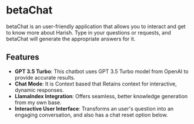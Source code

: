# betaChat

betaChat is an user-friendly application that allows you to interact and get to know more about Harish. Type in your questions or requests, and betaChat will generate the appropriate answers for it.
## Features

- **GPT 3.5 Turbo**: This chatbot uses GPT 3.5 Turbo model from OpenAI to provide accurate results.
- **Chat Mode**: It is Context based that Retains context for interactive, dynamic responses.
- **LlamaIndex Integration**: Offers seamless, better knowledge generation from my own base.
- **Interactive User Interface**: Transforms an user's question into an engaging conversation, and also has a chat reset option below.
